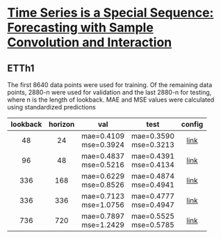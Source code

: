# [Time Series is a Special Sequence: Forecasting with Sample Convolution and Interaction](https://arxiv.org/abs/2106.09305)

## ETTh1

The first 8640 data points were used for training. Of the remaining data points, 2880-n were used for validation and the last 2880-n for testing, where n is the length of lookback. MAE and MSE values were calculated using standardized predictions

| lookback | horizon | val | test | config |
| :-----: | :-----: | :-----: | :-----: | :-----: |
| 48 | 24 | mae=0.4109 <br> mse=0.3924 | mae=0.3590 <br> mse=0.3213 | [link](scinet_etth1_l48_h24.yml) |
| 96 | 48 | mae=0.4837 <br> mse=0.5216 | mae=0.4391 <br> mse=0.4134 | [link](scinet_etth1_l96_h48.yml) |
| 336 | 168 | mae=0.6229 <br> mse=0.8526 | mae=0.4874 <br> mse=0.4941 | [link](scinet_etth1_l336_h168.yml) |
| 336 | 336 | mae=0.7123 <br> mse=1.0756 | mae=0.4777 <br> mse=0.4947 | [link](scinet_etth1_l336_h336.yml) |
| 736 | 720 | mae=0.7897 <br> mse=1.2429 | mae=0.5525 <br> mse=0.5785 | [link](scinet_etth1_l736_h720.yml) |